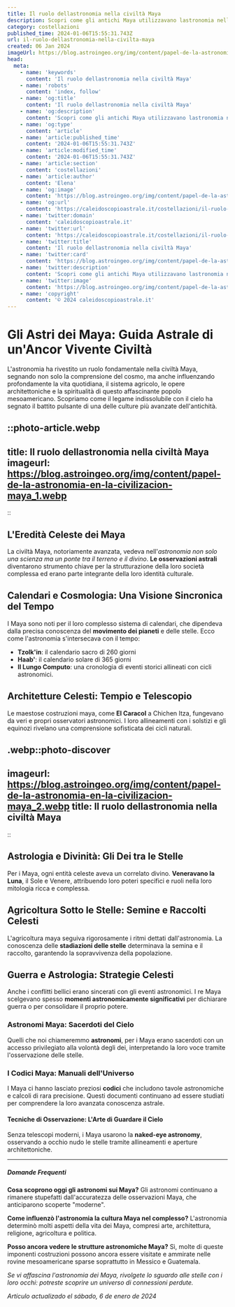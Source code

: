 ```yaml
---
title: Il ruolo dellastronomia nella civiltà Maya
description: Scopri come gli antichi Maya utilizzavano lastronomia nella vita quotidiana e nei rituali. Esplora il legame cosmico della loro civiltà.
category: costellazioni
published_time: 2024-01-06T15:55:31.743Z
url: il-ruolo-dellastronomia-nella-civilta-maya
created: 06 Jan 2024
imageUrl: https://blog.astroingeo.org/img/content/papel-de-la-astronomia-en-la-civilizacion-maya_1.webp
head:
  meta:
    - name: 'keywords'
      content: 'Il ruolo dellastronomia nella civiltà Maya'
    - name: 'robots'
      content: 'index, follow'
    - name: 'og:title'
      content: 'Il ruolo dellastronomia nella civiltà Maya'
    - name: 'og:description'
      content: 'Scopri come gli antichi Maya utilizzavano lastronomia nella vita quotidiana e nei rituali. Esplora il legame cosmico della loro civiltà.'
    - name: 'og:type'
      content: 'article'
    - name: 'article:published_time'
      content: '2024-01-06T15:55:31.743Z'
    - name: 'article:modified_time'
      content: '2024-01-06T15:55:31.743Z'
    - name: 'article:section'
      content: 'costellazioni'
    - name: 'article:author'
      content: 'Elena'
    - name: 'og:image'
      content: 'https://blog.astroingeo.org/img/content/papel-de-la-astronomia-en-la-civilizacion-maya_1.webp'
    - name: 'og:url'
      content: 'https://caleidoscopioastrale.it/costellazioni/il-ruolo-dellastronomia-nella-civilta-maya'
    - name: 'twitter:domain'
      content: 'caleidoscopioastrale.it'
    - name: 'twitter:url'
      content: 'https://caleidoscopioastrale.it/costellazioni/il-ruolo-dellastronomia-nella-civilta-maya'
    - name: 'twitter:title'
      content: 'Il ruolo dellastronomia nella civiltà Maya'
    - name: 'twitter:card'
      content: 'https://blog.astroingeo.org/img/content/papel-de-la-astronomia-en-la-civilizacion-maya_1.webp'
    - name: 'twitter:description'
      content: 'Scopri come gli antichi Maya utilizzavano lastronomia nella vita quotidiana e nei rituali. Esplora il legame cosmico della loro civiltà.'
    - name: 'twitter:image'
      content: 'https://blog.astroingeo.org/img/content/papel-de-la-astronomia-en-la-civilizacion-maya_1.webp'
    - name: 'copyright'
      content: '© 2024 caleidoscopioastrale.it'
---
```

# Gli Astri dei Maya: Guida Astrale di un'Ancor Vivente Civiltà

L'astronomia ha rivestito un ruolo fondamentale nella civiltà Maya, segnando non solo la comprensione del cosmo, ma anche influenzando profondamente la vita quotidiana, il sistema agricolo, le opere architettoniche e la spiritualità di questo affascinante popolo mesoamericano. Scopriamo come il legame indissolubile con il cielo ha segnato il battito pulsante di una delle culture più avanzate dell'antichità.

::photo-article.webp
---
title: Il ruolo dellastronomia nella civiltà Maya
imageurl: https://blog.astroingeo.org/img/content/papel-de-la-astronomia-en-la-civilizacion-maya_1.webp
---
::

## L'Eredità Celeste dei Maya
La civiltà Maya, notoriamente avanzata, vedeva nell'*astronomia non solo una scienza ma un ponte tra il terreno e il divino*. **Le osservazioni astrali** diventarono strumento chiave per la strutturazione della loro società complessa ed erano parte integrante della loro identità culturale.

## Calendari e Cosmologia: Una Visione Sincronica del Tempo
I Maya sono noti per il loro complesso sistema di calendari, che dipendeva dalla precisa conoscenza del **movimento dei pianeti** e delle stelle. Ecco come l'astronomia s'intersecava con il tempo:

- **Tzolk'in**: il calendario sacro di 260 giorni
- **Haab'**: il calendario solare di 365 giorni
- **Il Lungo Computo**: una cronologia di eventi storici allineati con cicli astronomici.

## Architetture Celesti: Tempio e Telescopio
Le maestose costruzioni maya, come **El Caracol** a Chichen Itza, fungevano da veri e propri osservatori astronomici. I loro allineamenti con i solstizi e gli equinozi rivelano una comprensione sofisticata dei cicli naturali.

.webp::photo-discover
---
imageurl: https://blog.astroingeo.org/img/content/papel-de-la-astronomia-en-la-civilizacion-maya_2.webp
title: Il ruolo dellastronomia nella civiltà Maya
---
::

## Astrologia e Divinità: Gli Dei tra le Stelle
Per i Maya, ogni entità celeste aveva un correlato divino. **Veneravano la Luna**, il Sole e Venere, attribuendo loro poteri specifici e ruoli nella loro mitologia ricca e complessa.

## Agricoltura Sotto le Stelle: Semine e Raccolti Celesti
L'agricoltura maya seguiva rigorosamente i ritmi dettati dall'astronomia. La conoscenza delle **stadiazioni delle stelle** determinava la semina e il raccolto, garantendo la sopravvivenza della popolazione.

## Guerra e Astrologia: Strategie Celesti
Anche i conflitti bellici erano sincerati con gli eventi astronomici. I re Maya scelgevano spesso **momenti astronomicamente significativi** per dichiarare guerra o per consolidare il proprio potere.

### Astronomi Maya: Sacerdoti del Cielo
Quelli che noi chiameremmo **astronomi**, per i Maya erano sacerdoti con un accesso privilegiato alla volontà degli dei, interpretando la loro voce tramite l'osservazione delle stelle.

### I Codici Maya: Manuali dell'Universo
I Maya ci hanno lasciato preziosi **codici** che includono tavole astronomiche e calcoli di rara precisione. Questi documenti continuano ad essere studiati per comprendere la loro avanzata conoscenza astrale.

#### Tecniche di Osservazione: L'Arte di Guardare il Cielo
Senza telescopi moderni, i Maya usarono la **naked-eye astronomy**, osservando a occhio nudo le stelle tramite allineamenti e aperture architettoniche.

---

##### Domande Frequenti

**Cosa scoprono oggi gli astronomi sui Maya?**
Gli astronomi continuano a rimanere stupefatti dall'accuratezza delle osservazioni Maya, che anticiparono scoperte "moderne".

**Come influenzò l'astronomia la cultura Maya nel complesso?**
L'astronomia determinò molti aspetti della vita dei Maya, compresi arte, architettura, religione, agricoltura e politica.

**Posso ancora vedere le strutture astronomiche Maya?**
Sì, molte di queste imponenti costruzioni possono ancora essere visitate e ammirate nelle rovine mesoamericane sparse soprattutto in Messico e Guatemala.

*Se vi affascina l'astronomia dei Maya, rivolgete lo sguardo alle stelle con i loro occhi: potreste scoprire un universo di connessioni perdute.*

_Artículo actualizado el sábado, 6 de enero de 2024_